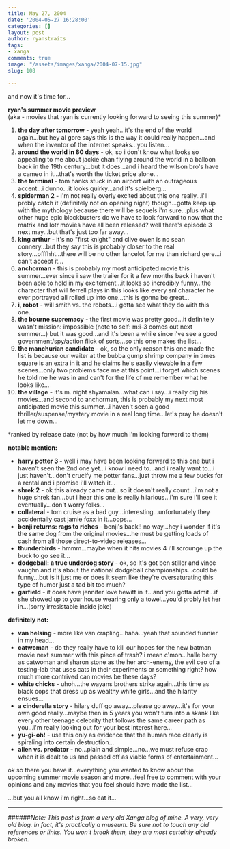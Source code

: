```yaml
---
title: May 27, 2004
date: '2004-05-27 16:28:00'
categories: []
layout: post
author: ryanstraits
tags:
- xanga
comments: true
image: "/assets/images/xanga/2004-07-15.jpg"
slug: 108

---
```

and now it's time for...

<strong>ryan's summer movie preview</strong><br>
(aka - movies that ryan is currently looking forward to seeing this summer)*

<!-- break -->

<ol>
	<li><strong>the day after tomorrow</strong> - yeah yeah...it's the end of the world again...but hey al gore says this is the way it could really happen...and when the inventor of the internet speaks...you listen...</li>
	<li><strong>around the world in 80 days</strong> - ok, so i don't know what looks so appealing to me about jackie chan flying around the world in a balloon back in the 19th century...but it does...and i heard the wilson bro's have a cameo in it...that's worth the ticket price alone...</li>
	<li><strong>the terminal</strong> - tom hanks stuck in an airport with an outrageous accent...i dunno...it looks quirky...and it's spielberg...</li>
	<li><strong>spiderman 2</strong> - i'm not really overly excited about this one really...i'll probly catch it (definitely not on opening night) though...gotta keep up with the mythology because there will be sequels i'm sure...plus what other huge epic blockbusters do we have to look forward to now that the matrix and lotr movies have all been released? well there's episode 3 next may...but that's just too far away...</li>
	<li><strong>king arthur</strong> - it's no "first knight" and clive owen is no sean connery...but they say this is probably closer to the real story...pfffhht...there will be no other lancelot for me than richard gere...i can't accept it...</li>
	<li><strong>anchorman</strong> - this is probably my most anticipated movie this summer...ever since i saw the trailer for it a few months back i haven't been able to hold in my excitement...it looks so incredibly funny...the character that will ferrell plays in this looks like every snl character he ever portrayed all rolled up into one...this is gonna be great...</li>
	<li><strong>i, robot</strong> - will smith vs. the robots...i gotta see what they do with this one...</li>
	<li><strong>the bourne supremacy</strong> - the first movie was pretty good...it definitely wasn't mission: impossible (note to self: m:i-3 comes out next summer...) but it was good...and it's been a while since i've see a good government/spy/action flick of sorts...so this one makes the list...</li>
	<li><strong>the manchurian candidate</strong> - ok, so the only reason this one made the list is because our waiter at the bubba gump shrimp company in times square is an extra in it and he claims he's easily viewable in a few scenes...only two problems face me at this point...i forget which scenes he told me he was in and can't for the life of me remember what he looks like...</li>
	<li><strong>the village</strong> - it's m. night shyamalan...what can i say...i really dig his movies...and second to anchorman, this is probably my next most anticipated movie this summer...i haven't seen a good thriller/suspense/mystery movie in a real long time...let's pray he doesn't let me down...</li>
</ol>
*ranked by release date (not by how much i'm looking forward to them)

<strong>notable mention:</strong>
<ul>
	<li><strong>harry potter 3 -</strong> well i may have been looking forward to this one but i haven't seen the 2nd one yet...i know i need to...and i really want to...i just haven't...don't crucify me potter fans...just throw me a few bucks for a rental and i promise i'll watch it...</li>
	<li><strong>shrek 2</strong> - ok this already came out...so it doesn't really count...i'm not a huge shrek fan...but i hear this one is really hilarious...i'm sure i'll see it eventually...don't worry folks...</li>
	<li><strong>collateral</strong> - tom cruise as a bad guy...interesting...unfortunately they accidentally cast jamie foxx in it...oops...</li>
	<li><strong>benji returns: rags to riches</strong> - benji's back!! no way...hey i wonder if it's the same dog from the original movies...he must be getting loads of cash from all those direct-to-video releases...</li>
	<li><strong>thunderbirds</strong> - hmmm...maybe when it hits movies 4 i'll scrounge up the buck to go see it...</li>
	<li><strong>dodgeball: a true underdog story</strong> - ok, so it's got ben stiller and vince vaughn and it's about the national dodgeball championships...could be funny...but is it just me or does it seem like they're oversaturating this type of humor just a tad bit too much?</li>
	<li><strong>garfield</strong> - it does have jennifer love hewitt in it...and you gotta admit...if she showed up to your house wearing only a towel...you'd probly let her in...(sorry irresistable inside joke)</li>
</ul>
<strong>definitely not:</strong>
<ul>
	<li><strong>van helsing</strong> - more like van crapling...haha...yeah that sounded funnier in my head...</li>
	<li><strong>catwoman</strong> - do they really have to kill our hopes for the new batman movie next summer with this piece of trash? i mean c'mon...halle berry as catwoman and sharon stone as the her arch-enemy, the evil ceo of a testing-lab that uses cats in their experiments or something right? how much more contrived can movies be these days?</li>
	<li><strong>white chicks</strong> - uhoh...the wayans brothers strike again...this time as black cops that dress up as wealthy white girls...and the hilarity ensues...</li>
	<li><strong>a cinderella story</strong> - hilary duff go away...please go away...it's for your own good really...maybe then in 5 years you won't turn into a skank like every other teenage celebrity that follows the same career path as you...i'm really looking out for your best interest here...</li>
	<li><strong>yu-gi-oh!</strong> - use this only as evidence that the human race clearly is spiraling into certain destruction...</li>
	<li><strong>alien vs. predator</strong> - no...plain and simple...no...we must refuse crap when it is dealt to us and passed off as viable forms of entertainment...</li>
</ul>
ok so there you have it...everything you wanted to know about the upcoming summer movie season and more...feel free to comment with your opinions and any movies that you feel should have made the list...

...but you all know i'm right...so eat it...

---

######*Note: This post is from a very old Xanga blog of mine. A very, very old blog. In fact, it's practically a museum. Be sure not to touch any old references or links. You won't break them, they are most certainly already broken.*